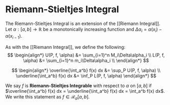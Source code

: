 # Riemann-Stieltjes Integral

The Riemann-Stieltjes Integral is an extension of the [[Riemann Integral]]. Let $\alpha: [a, b]\to\mathbb{R}$ be a monotonically increasing function and $\Delta\alpha_i = \alpha(x_i) - \alpha(x_{i-1})$.

As with the [[Riemann Integral]], we define the following:
$$
\begin{align*}
U(P, f, \alpha) &= \sum_{i=1}^n M_i\Delta\alpha_i \\
L(P, f, \alpha) &= \sum_{i=1}^n m_i\Delta\alpha_i \\
\end{align*}
$$

$$
\begin{align*}
\overline{\int_a^b} f(x) dx &= \sup_P U(P, f, \alpha) \\
\underline{\int_a^b} f(x) dx &= \inf_P L(P, f, \alpha)
\end{align*}
$$

We say $f$ is **Riemann-Stieltjes Integrable** with respect to $\alpha$ on $[a, b]$ if $\overline{\int_a^b} f(x) dx = \underline{\int_a^b} f(x) dx = \int_a^b f(x) dx$. We write this statement as $f\in\mathcal{R}_{\alpha}[a,b]$.

